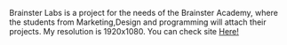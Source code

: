 Brainster Labs is a project for the needs of the Brainster Academy, where the students from Marketing,Design and programming will attach their projects.
My resolution is 1920x1080.
You can check site <a href="https://borislavpetrovikj.github.io/Brainster-Labs/" target="_blank">Here!</a>
